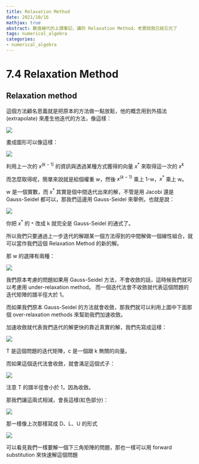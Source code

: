 ```yaml
---
title: Relaxation Method
date: 2021/10/16
mathjax: true
abstract: 數值線代的上課筆記，講的 Relaxation Method，老實說我已經忘光了
tags: numerical_algebra
categories:
- numerical_algebra
---
```


# 7.4 Relaxation Method

## Relaxation method

這個方法顧名思義就是把原本的方法做一點放鬆，他的概念用到外插法 (extrapolate) 來產生他迭代的方法，像這樣：

![](https://i.imgur.com/BWFNpg1.png)

畫成圖形可以像這樣：

![](https://i.imgur.com/Mz4MIBe.png)

利用上一次的 $x^{(k-1)}$ 的資訊與透過某種方式獲得的向量 $x^*$ 來取得這一次的 $x^k$

而怎麼取得呢，簡單來說就是給個權重 w，然後 $x^{(k-1)}$ 乘上 1-w，$x^*$ 乘上 w。

w 是一個實數，而 $x^*$ 其實是個中間迭代出來的解，不管是用 Jacobi 還是 Gauss-Seidel 都可以，那我們這邊用 Gauss-Seidel 來舉例，也就是說：

![](https://i.imgur.com/jPsPwkq.png)

你把 $x^*$ 的 `*` 改成 k 就完全是 Gauss-Seidel 的通式了。

所以我們只要通過上一步迭代的解跟某一個方法得到的中間解做一個線性組合，就可以當作我們這個 Relaxation Method 的新的解。

那 w 的選擇有兩種：

![](https://i.imgur.com/cofiFDY.png)

我們原本考慮的問題如果用 Gauss-Seidel 方法，不會收斂的話，這時候我們就可以考慮用 under-relaxation method。 而一個迭代法會不收斂就代表這個問題的迭代矩陣的譜半徑大於 1。

而如果我們原本 Gauss-Seidel 的方法就會收斂，那我們就可以利用上圖中下面那個 over-relaxation methods 來幫助我們加速收斂。

加速收斂就代表我們迭代的解更快的靠近真實的解，我們先寫成這樣：

![](https://i.imgur.com/fTfOcsJ.png)

T 是這個問題的迭代矩陣，c 是一個跟 k 無關的向量。

而如果這個迭代法會收斂，就會滿足這個式子：

![](https://i.imgur.com/3oJaQKx.png)

注意 T 的譜半徑會小於 1，因為收斂。

那我們讓這兩式相減，會長這樣(紅色部分)：

![](https://i.imgur.com/cxspOPn.png)

那一樣像上次那樣寫成 D、L、U 的形式

![](https://i.imgur.com/56FmM5d.png)

可以看見我們一樣要解一個下三角矩陣的問題，那也一樣可以用 forward substitution 來快速解這個問題